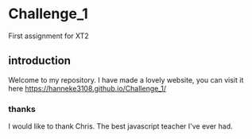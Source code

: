 # Challenge_1
 First assignment for XT2
 
 ## introduction
 Welcome to my repository. I have made a lovely website, you can visit it here https://hanneke3108.github.io/Challenge_1/
 
 ### thanks
 I would like to thank Chris. The best javascript teacher I've ever had.
